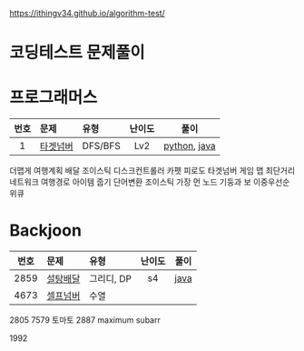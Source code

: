 https://ithingv34.github.io/algorithm-test/


# 코딩테스트 문제풀이 


# 프로그래머스
| 번호 |  문제  | 유형   |         난이도          |        풀이        |
|:---:	|:---	|:---	|:--:|:---:|
|1|[타겟넘버](zerobase/problem/1) |DFS/BFS| Lv2 |[python](../programmers/43165/solution.py), [java](../programmers/43165/Solution.java)|
더맵게
여행계획
배달 
조이스틱
디스크컨트롤러
카펫
피로도
타겟넘버
게임 맵 최단거리
네트워크
여행경로
아이템 줍기
단어변환
조이스틱
가장 먼 노드
기둥과 보
이중우선순위큐

# Backjoon

| 번호 |  문제  | 유형   |         난이도          |        풀이        |
|:---:	|:---	|:---	|:--:|:---:|
|2859|[설탕배달](https://www.acmicpc.net/problem/2839)|그리디, DP|s4| [java](backjoon/problem/2839/java/Main.java)||
|4673|[셀프넘버](https://www.acmicpc.net/problem/4673)|수열| 
2805
7579 토마토
2887
maximum subarr

1992
